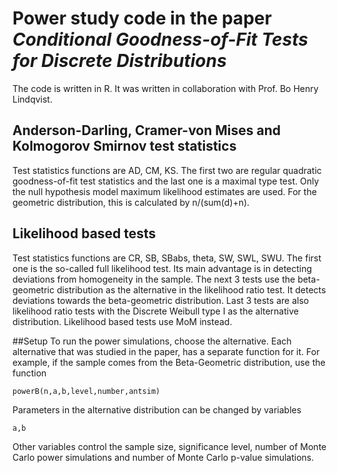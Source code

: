 # Power study code in the paper *Conditional Goodness-of-Fit Tests for Discrete Distributions*
The code is written in R. It was written in collaboration with Prof. Bo Henry Lindqvist.

## Anderson-Darling, Cramer-von Mises and Kolmogorov Smirnov test statistics
Test statistics functions are AD, CM, KS. The first two are regular quadratic goodness-of-fit test statistics and the last one is a maximal type test. Only the null hypothesis model maximum likelihood estimates are used. For the geometric distribution, this is calculated by n/(sum(d)+n).

## Likelihood based tests
Test statistics functions are CR, SB, SBabs, theta, SW, SWL, SWU. The first one is the so-called full likelihood test. Its main advantage is in detecting deviations from homogeneity in the sample. The next 3 tests use the beta-geometric distribution as the alternative in the likelihood ratio test. It detects deviations towards the beta-geometric distribution. Last 3 tests are also likelihood ratio tests with the Discrete Weibull type I as the alternative distribution. Likelihood based tests use MoM instead.

##Setup
To run the power simulations, choose the alternative. Each alternative that was studied in the paper, has a separate function for it. For example, if the sample comes from the Beta-Geometric distribution, use the function 
```
powerB(n,a,b,level,number,antsim)
```
Parameters in the alternative distribution can be changed by variables
```
a,b
```
Other variables control the sample size, significance level, number of Monte Carlo power simulations and number of Monte Carlo p-value simulations.
